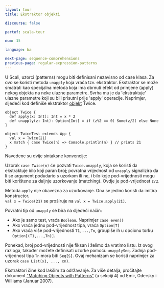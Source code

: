 ```yaml
---
layout: tour
title: Ekstraktor objekti

discourse: false

partof: scala-tour

num: 15

language: ba

next-page: sequence-comprehensions
previous-page: regular-expression-patterns
---
```


U Scali, uzorci (patterns) mogu biti definisani nezavisno od case klasa.
Za ovo se koristi metoda `unapply` koja vraća tzv. ekstraktor.
Ekstraktor se može smatrati kao specijalna metoda koja ima obrnuti efekt od primjene (apply) nekog objekta na neke ulazne parametre.
Svrha mu je da 'ekstraktuje' ulazne parametre koji su bili prisutni prije 'apply' operacije.
Naprimjer, sljedeći kod definiše ekstraktor [objekt](singleton-objects.html) Twice.

    object Twice {
      def apply(x: Int): Int = x * 2
      def unapply(z: Int): Option[Int] = if (z%2 == 0) Some(z/2) else None
    }
    
    object TwiceTest extends App {
      val x = Twice(21)
      x match { case Twice(n) => Console.println(n) } // prints 21
    }

Navedene su dvije sintaksne konvencije:

Uzorak `case Twice(n)` će pozvati `Twice.unapply`, koja se koristi da ekstraktuje bilo koji paran broj;
povratna vrijednost od `unapply` signalizira da li se argument podudario s uzorkom ili ne,
i bilo koje pod-vrijednosti mogu biti korištene za daljnje uzorkovanje (matching).
Ovdje je pod-vrijednost `z/2`.

Metoda `apply` nije obavezna za uzorkovanje. Ona se jedino koristi da imitira konstructor.  
`val x = Twice(21)` se proširuje na `val x = Twice.apply(21)`.

Povratni tip od `unapply` se bira na sljedeći način:

* Ako je samo test, vraća `Boolean`. Naprimjer `case even()`
* Ako vraća jednu pod-vrijednost tipa, vraća `Option[T]`
* Ako vraća više pod-vrijednosti `T1,...,Tn`, groupiše ih u opcionu torku `Option[(T1,...,Tn)]`.

Ponekad, broj pod-vrijednosti nije fiksan i želimo da vratimo listu.
Iz ovog razloga, također možete definisati uzorke pomoću `unapplySeq`.
Zadnja pod-vrijednost tipa `Tn` mora biti `Seq[S]`.
Ovaj mehanizam se koristi naprimjer za uzorak `case List(x1, ..., xn)`.

Ekstraktori čine kod lakšim za održavanje.
Za više detalja, pročitajte dokument 
["Matching Objects with Patterns"](https://infoscience.epfl.ch/record/98468/files/MatchingObjectsWithPatterns-TR.pdf) 
(u sekciji 4) od Emir, Odersky i Williams (Januar 2007).
